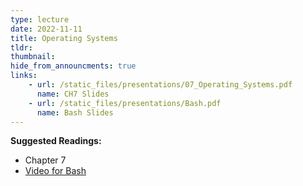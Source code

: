 ```yaml
---
type: lecture
date: 2022-11-11
title: Operating Systems
tldr: 
thumbnail: 
hide_from_announcments: true
links: 
    - url: /static_files/presentations/07_Operating_Systems.pdf
      name: CH7 Slides 
    - url: /static_files/presentations/Bash.pdf
      name: Bash Slides 
---
```

**Suggested Readings:**
- Chapter 7
- [Video for Bash](https://www.youtube.com/playlist?list=PLHNZtBNWQ-85w9-qNWualJZrtojRNXqkE)
